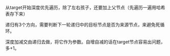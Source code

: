 从target开始深度优先遍历，除了左右孩子，还要加上父节点（先遍历一遍用哈希表存下来）

递归有3个方向，需要判断下一轮递归中的目标节点是否为来源节点，来避免死循环。

深度加减交由递归去做，将它作为参数。自增自减的话在target节点容易出问题，多+1。
